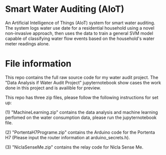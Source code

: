 # Smart Water Auditing (AIoT)

An Artificial Intelligence of Things (AIoT) system for smart water auditing. The system logs water use date for a residential household using a novel non-invasive approach, then uses the data to train a general SVM model capable of classifying water flow events based on the household's water meter readings alone.

# File information

This repo contains the full raw source code for my water audit project. 
The "Data Analysis if Water Audit Project" jupyternotebook show cases the work done in this project and is availible for preview.

This repo has three zip files, please follow the following instructions for set up:

  (1) "MachineLearning.zip" contains the data analysis and machine learning perfomed on the water consumption data, please run the jupyternotebook file.
  
  (2) "PortentaH7Programe.zip" contains the Arduino code for the Portenta H7 (Please input the router information at arduino_secrets.h).
  
  (3) "NiclaSenseMe.zip" contains the relay code for Nicla Sense Me.
